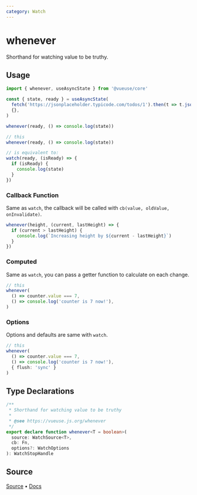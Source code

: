 ```yaml
---
category: Watch
---
```


# whenever

Shorthand for watching value to be truthy.

## Usage

```js
import { whenever, useAsyncState } from '@vueuse/core'

const { state, ready } = useAsyncState(
  fetch('https://jsonplaceholder.typicode.com/todos/1').then(t => t.json()),
  {},
)

whenever(ready, () => console.log(state))
```

```ts
// this
whenever(ready, () => console.log(state))

// is equivalent to:
watch(ready, (isReady) => {
  if (isReady) {
    console.log(state)
  }
})
```

### Callback Function

Same as `watch`, the callback will be called with `cb(value, oldValue, onInvalidate)`.

```ts
whenever(height, (current, lastHeight) => {
  if (current > lastHeight) {
    console.log(`Increasing height by ${current - lastHeight}`)
  }
})
```

### Computed

Same as `watch`, you can pass a getter function to calculate on each change.

```ts
// this
whenever(
  () => counter.value === 7, 
  () => console.log('counter is 7 now!'),
)
```

### Options

Options and defaults are same with `watch`.

```ts
// this
whenever(
  () => counter.value === 7, 
  () => console.log('counter is 7 now!'),
  { flush: 'sync' }
)
```

<!--FOOTER_STARTS-->
## Type Declarations

```typescript
/**
 * Shorthand for watching value to be truthy
 *
 * @see https://vueuse.js.org/whenever
 */
export declare function whenever<T = boolean>(
  source: WatchSource<T>,
  cb: Fn,
  options?: WatchOptions
): WatchStopHandle
```

## Source

[Source](https://github.com/vueuse/vueuse/blob/main/packages/shared/whenever/index.ts) • [Docs](https://github.com/vueuse/vueuse/blob/main/packages/shared/whenever/index.md)


<!--FOOTER_ENDS-->
